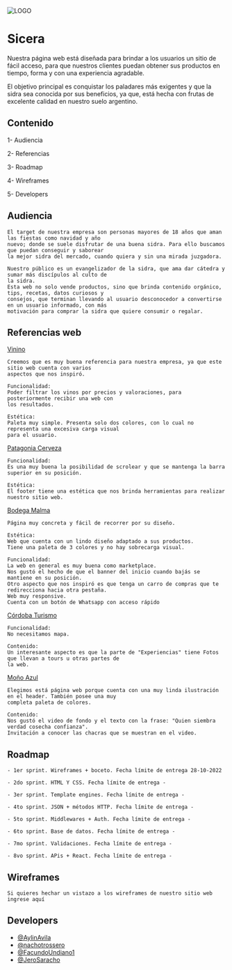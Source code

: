 ![LOGO](https://user-images.githubusercontent.com/61055543/196007158-41a8273d-4c77-4c81-8d63-351424f255b4.png)

# Sicera 

Nuestra página web está diseñada para brindar a los usuarios un sitio de fácil acceso, para que nuestros clientes puedan obtener 
sus productos en tiempo, forma y con una experiencia agradable. 
    
El objetivo principal es conquistar los paladares más exigentes y que la sidra sea conocida por sus beneficios, ya que, está hecha
con frutas de excelente calidad en nuestro suelo argentino.
    

## Contenido

  1- Audiencia

  2- Referencias

  3- Roadmap

  4- Wireframes

  5- Developers


## Audiencia

    El target de nuestra empresa son personas mayores de 18 años que aman las fiestas como navidad y año 
    nuevo; donde se suele disfrutar de una buena sidra. Para ello buscamos que puedan conseguir y saborear
    la mejor sidra del mercado, cuando quiera y sin una mirada juzgadora.

    Nuestro público es un evangelizador de la sidra, que ama dar cátedra y sumar más discípulos al culto de
    la sidra.
    Esta web no solo vende productos, sino que brinda contenido orgánico, tips, recetas, datos curiosos y
    consejos, que terminan llevando al usuario desconocedor a convertirse en un usuario informado, con más
    motivación para comprar la sidra que quiere consumir o regalar.



## Referencias web



[Vinino](https://www.vivino.com/)
  
    Creemos que es muy buena referencia para nuestra empresa, ya que este sitio web cuenta con varios
    aspectos que nos inspiró.

    Funcionalidad:
    Poder filtrar los vinos por precios y valoraciones, para posteriormente recibir una web con
    los resultados.

    Estética:
    Paleta muy simple. Presenta solo dos colores, con lo cual no representa una excesiva carga visual
    para el usuario.



   
  [Patagonia Cerveza](https://www.cervezapatagonia.com.ar/)
   

    Funcionalidad: 
    Es una muy buena la posibilidad de scrolear y que se mantenga la barra superior en su posición.

    Estética:
    El footer tiene una estética que nos brinda herramientas para realizar nuestro sitio web.
    
    
    

  [Bodega Malma](https://shop.bodegamalma.com.ar/)
   

    Página muy concreta y fácil de recorrer por su diseño.

    Estética: 
    Web que cuenta con un lindo diseño adaptado a sus productos.
    Tiene una paleta de 3 colores y no hay sobrecarga visual.

    Funcionalidad:
    La web en general es muy buena como marketplace.
    Nos gustó el hecho de que el banner del inicio cuando bajás se mantiene en su posición.
    Otro aspecto que nos inspiró es que tenga un carro de compras que te redirecciona hacia otra pestaña.
    Web muy responsive.
    Cuenta con un botón de Whatsapp con acceso rápido
    




  [Córdoba Turismo](https://www.cordobaturismo.gov.ar/cosa_para_hacer/caminos-del-vino/)
   

    Funcionalidad:
    No necesitamos mapa.

    Contenido:
    Un interesante aspecto es que la parte de "Experiencias" tiene Fotos que llevan a tours u otras partes de
    la web.




  [Moño Azul](https://mazul.com.ar/)
   

    Elegimos está página web porque cuenta con una muy linda ilustración en el header. También posee una muy
    completa paleta de colores.

    Contenido:
    Nos gustó el video de fondo y el texto con la frase: "Quien siembra verdad cosecha confianza".
    Invitación a conocer las chacras que se muestran en el video.

 


## Roadmap

    - 1er sprint. Wireframes + boceto. Fecha límite de entrega 28-10-2022

    - 2do sprint. HTML Y CSS. Fecha límite de entrega -

    - 3er sprint. Template engines. Fecha límite de entrega -

    - 4to sprint. JSON + métodos HTTP. Fecha límite de entrega -

    - 5to sprint. Middlewares + Auth. Fecha límite de entrega -

    - 6to sprint. Base de datos. Fecha límite de entrega -

    - 7mo sprint. Validaciones. Fecha límite de entrega -

    - 8vo sprint. APis + React. Fecha límite de entrega -


## Wireframes

    Si quieres hechar un vistazo a los wireframes de nuestro sitio web ingrese aquí


## Developers

   - [@AylinAvila](https://github.com/AylinAvila)
   - [@nachotrossero](https://github.com/nachotrossero)
   - [@FacundoUndiano1](https://github.com/FacundoUndiano1)
   - [@JeroSaracho](https://github.com/JeroSaracho)
